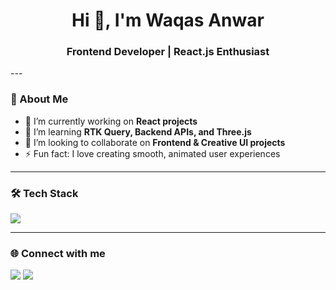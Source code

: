 <h1 align="center">Hi 👋, I'm Waqas Anwar</h1>
<h3 align="center">Frontend Developer | React.js Enthusiast</h3>
---

### 🧠 About Me
- 🔭 I’m currently working on **React projects**
- 🌱 I’m learning **RTK Query, Backend APIs, and Three.js**
- 👯 I’m looking to collaborate on **Frontend & Creative UI projects**
- ⚡ Fun fact: I love creating smooth, animated user experiences

---

### 🛠️ Tech Stack
<p align="left">
  <img src="https://skillicons.dev/icons?i=react,redux,js,ts,html,css,materialui,nodejs,express,mongodb,git,vite,vercel" />
</p>

---

### 🌐 Connect with me
<p align="left">
  <a href="https://www.linkedin.com/in/waqas-anwar-41873020a" target="_blank"><img src="https://skillicons.dev/icons?i=linkedin" /></a>
  <a href="mailto:waqasanwar1308@gmail.com"><img src="https://skillicons.dev/icons?i=gmail" /></a>
</p>
